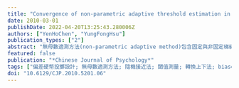 ```yaml
---
title: "Convergence of non-parametric adaptive threshold estimation in the yes-no task"
date: 2010-03-01
publishDate: 2022-04-20T13:25:43.280006Z
authors: ["YenHoChen", "YungFongHsu"]
publication_types: ["2"]
abstract: "無母數適測方法(non-parametric adaptive method)包含固定與非固定梯級(step size)方法，可應用於心理物理學偵測與區辨作業中有關閾值的測量（見Leek，2001；Treutwein，1995之文獻回顧）。近年來，有數名研究者透過模擬方式比較部份適測方法的大樣本與小樣本特質（如Faes et al.，2007；Garcia-Perez，11998，2001）。在本篇論文中，我們藉電腦模擬有系統探某些適測方法在「是／否」(yes-no)偵測作業上的適用性。我們系統性地操弄起始值，（相對）梯級（即單一改變量大小），及反應指標三個向度來探討這些方法的收斂情形。結果顯示，不管在大樣本還是小樣本情況下，以快速隨機接近法（ASA）（Kesten,1958）使用中到大的（原始）梯級表現最佳。而固定梯級方法中，在偏差硬幣投擲設計（BCD）（Durham & Flournoy,1993,1995）使用小的梯級亦可被推薦。此外，結果也指出，在小樣本情況下，先使用ASA再接著使用BCD的結合方法是可行的。In psychophysical research of detection and discrimination, non-parametric adaptive methods, including the fixed and non-fixed step-size methods, have been used extensively for threshold estimation through a combination of decreasing and increasing stimulus steps (see Leek, 2001; Treutwein, 1995, for reviews). In recent years, researchers have focused on the asymptotic and small-sample properties of some of the methods via computer simulations (e. g., Faes et al., 2007; Garcia-Perez, 1998, 2001). In this article we systematically investigate via simulations the large-and small-sample properties of some of the non-parametric adaptive methods in the yes-no detection task. The convergence for different starting values, relative step sizes, and response criteria is systematically investigated. The results show that in both the large- and small-sample conditions, the accelerated stochastic approximation (ASA) (Kesten, 1958) performs well with medium to large (initial) step size. A fixed-step-size method called the biased coin design (BCD) (Durham & Flournoy, 1993, 1995) with small step size is also recommended. Furthermore, our simulation results show that for small sample size, it is also feasible to apply ASA first, then followed by BCD in the sequence as the combined method."
featured: false
publication: "*Chinese Journal of Psychology*"
tags: ["偏差硬幣投擲設計; 無母數適測方法; 隨機接近法; 閾值測量; 轉換上下法; biased coin design; non-parametric adaptive methods; stochastic approximation; threshold estimation; transformed up-down"]
doi: "10.6129/CJP.2010.5201.06"
---
```


